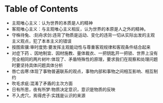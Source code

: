 # Table of Contents





+ 主观唯心主义：认为世界的本质是人的精神
+ 客观唯心主义：与主观唯心主义相反，认为世界的本原是人之外的精神。
+ 守株待兔、:刻舟求剑:违背了物质是运动、变化的违背一切从实际出发的主观主义观点，犯了本本主义的错误
+ 按图索骥:审时度势:要发挥主观能动性与尊重客观规律和客观条件结合起来
+ 对症下药 、因地制宜、因材施教、量体裁衣、一把钥匙开一把锁、世界上没有完全相同的两片树叶:体现了、矛盾特殊性的原理，要求我们在观察和处理问题时要坚持具体问题具体分析
+ 唇亡齿寒:体现了事物普遍联系的观点，事物内部和事物之间相互影响、相互制约
+ 吹毛求疵:混淆了矛盾的主次方面
+ 日有所思，夜有所梦:物质决定意识，意识是物质的反映
+ 不入虎穴，焉得虎子:实践是认识的来源

